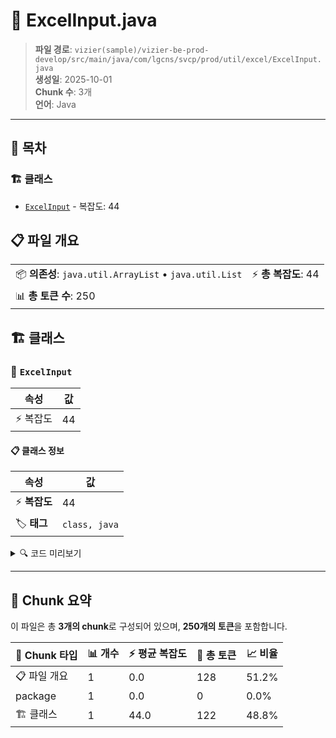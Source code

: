 # 📄 ExcelInput.java

> **파일 경로**: `vizier(sample)/vizier-be-prod-develop/src/main/java/com/lgcns/svcp/prod/util/excel/ExcelInput.java`  
> **생성일**: 2025-10-01  
> **Chunk 수**: 3개  
> **언어**: Java
---

## 📑 목차

### 🏗️ 클래스
- [`ExcelInput`](#class-excelinput) - 복잡도: 44

## 📋 파일 개요

| | |
|--|--|
| 📦 **의존성**: `java.util.ArrayList` • `java.util.List` | ⚡ **총 복잡도**: 44 |
| 📊 **총 토큰 수**: 250 |  |



## 🏗️ 클래스

### <a id="class-excelinput"></a>🎯 `ExcelInput`

| 속성 | 값 |
|------|----|
| ⚡ 복잡도 | 44 |



#### 📋 클래스 정보

| 속성 | 값 |
|------|----|
| ⚡ **복잡도** | 44 || 📍 **라인 범위** | 6-6 |
| 🏷️ **태그** | `class, java` |

<details>
<summary>🔍 코드 미리보기</summary>

```java
public class ExcelInput {
	
	private List<?> datas = new ArrayList<>();
	private String extention;
	private String sheetName;
	private String fileName;
	private String formatDate;
	private Object object;

	public String getExtention() {
		return extention;
	}
	public void setExtention(String extention) {
		this.extention = extention;
	}
	public String getSheetName() {
		return sheetName;
	}
	public void setSheetName(String sheetName) {
		this.sheetName = sheetName;
	}
	public String getFileName() {
		return fileName;
	}
	public void setFileName(String fileName) {
		this.fileName = fileName;
	}
	public List<?> getDatas() {
		return datas;
	}
	public void setDatas(List<?> datas) {
		this.datas = datas;
	}
	public String getFormatDate() {
		return formatDate;
	}
	public void setFormatDate(Str...
```

**Chunk 정보**
- 🆔 **ID**: `fba26e262a73`
- 📍 **라인**: 6-6
- 📊 **토큰**: 122
- 🏷️ **태그**: `class, java`

</details>

---





## 🧩 Chunk 요약

이 파일은 총 **3개의 chunk**로 구성되어 있으며, **250개의 토큰**을 포함합니다.

| 🧩 Chunk 타입 | 📊 개수 | ⚡ 평균 복잡도 | 📝 총 토큰 | 📈 비율 |
|---------------|--------|-------------|----------|--------|
| 📋 파일 개요 | 1 | 0.0 | 128 | 51.2% |
| package | 1 | 0.0 | 0 | 0.0% |
| 🏗️ 클래스 | 1 | 44.0 | 122 | 48.8% |

